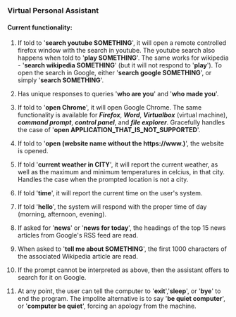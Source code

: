 ### Virtual Personal Assistant

#### Current functionality:

1. If told to '**search youtube SOMETHING**', it will open a remote controlled firefox window with the search in youtube.
The youtube search also happens when told to '**play SOMETHING**'.
The same works for wikipedia - '**search wikipedia SOMETHING**' (but it will not respond to '**play**').
To open the search in Google, either '**search google SOMETHING**', or simply '**search SOMETHING**'.
   
2. Has unique responses to queries '**who are you**' and '**who made you**'.

3. If told to '**open Chrome**', it will open Google Chrome.
The same functionality is available for ***Firefox***, ***Word***, ***Virtualbox*** (virtual machine), ***command prompt***, ***control panel***, and ***file explorer***.
Gracefully handles the case of '**open APPLICATION_THAT_IS_NOT_SUPPORTED**'.
   
4. If told to '**open (website name without the https://www.)**', the website is opened.
   
5. If told '**current weather in CITY**', it will report the current weather, as well as the maximum and minimum temperatures in celcius, in that city.
Handles the case when the prompted location is not a city.
   
6. If told '**time**', it will report the current time on the user's system.
   
7. If told '**hello**', the system will respond with the proper time of day (morning, afternoon, evening).
   
8. If asked for '**news**' or '**news for today**', the headings of the top 15 news articles from Google's RSS feed are read.
   
9. When asked to '**tell me about SOMETHING**', the first 1000 characters of the associated Wikipedia article are read.
   
10. If the prompt cannot be interpreted as above, then the assistant offers to search for it on Google.
   
11. At any point, the user can tell the computer to '**exit**','**sleep**', or '**bye**' to end the program.
The impolite alternative is to say '**be quiet computer**', or '**computer be quiet**', forcing an apology from the machine.
